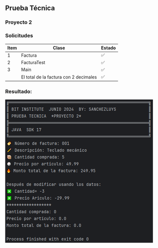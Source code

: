 ## Prueba Técnica

### Proyecto 2

### Solicitudes 
| Item | Clase                                  | Estado |
|------|----------------------------------------|--------|
| 1    | Factura                                | ✅     |
| 2    | FacturaTest                            | ✅     |
| 3    | Main                                   | ✅     |
|      | El total de la factura con 2 decimales | ✅     |


### Resultado:
![img_1.png](img_1.png)